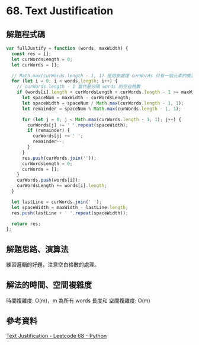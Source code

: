 # 68. Text Justification

## 解題程式碼

```javascript
var fullJustify = function (words, maxWidth) {
  const res = [];
  let curWordsLength = 0;
  let curWords = [];

  // Math.max(curWords.length - 1, 1) 是用來處理 curWords 只有一個元素的情況
  for (let i = 0; i < words.length; i++) {
    // curWords.length - 1 當作是分隔 words 的空白格數
    if (words[i].length + curWordsLength + curWords.length - 1 >= maxWidth) {
      let spaceNum = maxWidth - curWordsLength;
      let spaceWidth = spaceNum / Math.max(curWords.length - 1, 1);
      let remainder = spaceNum % Math.max(curWords.length - 1, 1);

      for (let j = 0; j < Math.max(curWords.length - 1, 1); j++) {
        curWords[j] += ' '.repeat(spaceWidth);
        if (remainder) {
          curWords[j] += ' ';
          remainder--;
        }
      }
      res.push(curWords.join(''));
      curWordsLength = 0;
      curWords = [];
    }
    curWords.push(words[i]);
    curWordsLength += words[i].length;
  }

  let lastLine = curWords.join(' ');
  let spaceWidth = maxWidth - lastLine.length;
  res.push(lastLine + ' '.repeat(spaceWidth));

  return res;
};
```

## 解題思路、演算法

練習邏輯的好題，注意空白格數的處理。

## 解法的時間、空間複雜度

時間複雜度: O(m)，m 為所有 words 長度和
空間複雜度: O(m)

## 參考資料

[Text Justification - Leetcode 68 - Python](https://youtu.be/TzMl4Z7pVh8)
